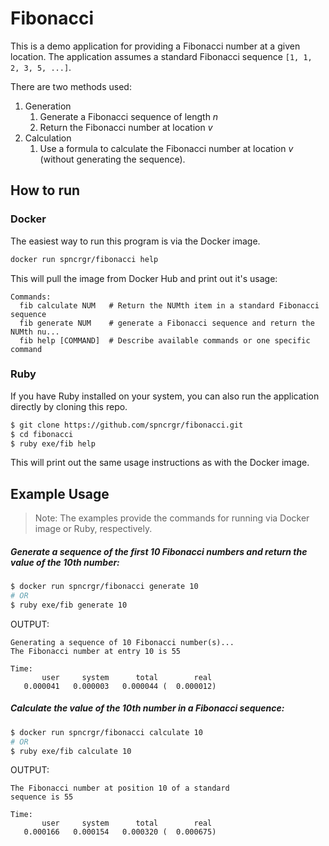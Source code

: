 # Fibonacci

This is a demo application for providing a Fibonacci number at a given location.
The application assumes a standard Fibonacci sequence `[1, 1, 2, 3, 5, ...]`.

There are two methods used:
  1. Generation
     1. Generate a Fibonacci sequence of length _n_
     1. Return the Fibonacci number at location _v_
  1. Calculation
     1. Use a formula to calculate the Fibonacci number at location _v_ (without generating the sequence).
     
## How to run

### Docker

The easiest way to run this program is via the Docker image.
```bash
docker run spncrgr/fibonacci help
```

This will pull the image from Docker Hub and print out it's usage:
```text
Commands:
  fib calculate NUM   # Return the NUMth item in a standard Fibonacci sequence
  fib generate NUM    # generate a Fibonacci sequence and return the NUMth nu...
  fib help [COMMAND]  # Describe available commands or one specific command
```

### Ruby

If you have Ruby installed on your system, you can also run the application directly by cloning this repo.
```bash
$ git clone https://github.com/spncrgr/fibonacci.git
$ cd fibonacci
$ ruby exe/fib help
```

This will print out the same usage instructions as with the Docker image.

## Example Usage

> Note: The examples provide the commands for running via Docker image or Ruby, respectively.

##### Generate a sequence of the first 10 Fibonacci numbers and return the value of the 10th number:
```bash
$ docker run spncrgr/fibonacci generate 10
# OR
$ ruby exe/fib generate 10
```
OUTPUT:
```text
Generating a sequence of 10 Fibonacci number(s)...
The Fibonacci number at entry 10 is 55

Time:
       user     system      total        real
   0.000041   0.000003   0.000044 (  0.000012)
```

##### Calculate the value of the 10th number in a Fibonacci sequence:
```bash
$ docker run spncrgr/fibonacci calculate 10
# OR
$ ruby exe/fib calculate 10
```
OUTPUT:
```text
The Fibonacci number at position 10 of a standard
sequence is 55

Time:
       user     system      total        real
   0.000166   0.000154   0.000320 (  0.000675)
```
